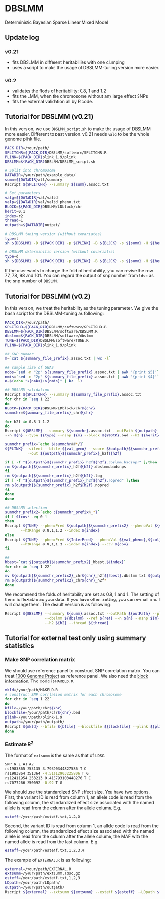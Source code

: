 # DBSLMM
Deterministic Bayesian Sparse Linear Mixed Model

## Update log
### v0.21
* fits DBSLMM in different heritabiliies with one clumping
* uses a script to make the usage of DBSLMM-tuning version more easier.
### v0.2 
* validates the flods of heritability: 0.8, 1 and 1.2
* fits the LMM, when the chromosome without any large effect SNPs
* fits the external validation all by R code. 

## Tutorial for DBSLMM (v0.21)
In this version, we use `DBSLMM_script.sh` to make the usage of DBSLMM more easier. Different to past version, v0.21 needs `valg` to be the whole genome plink file.
````bash
PACK_DIR=/your/path/
SPLITCHR=${PACK_DIR}DBSLMM/software/SPLITCHR.R
PLINK=${PACK_DIR}plink_1.9/plink
DBSLMM=${PACK_DIR}DBSLMM/DBSLMM_script.sh

# Split into chromosome
DATADIR=/your/path/example_data/
summ=${DATADIR}all/summary
Rscript ${SPLITCHR} --summary ${summ}.assoc.txt

# Set parameters
valg=${DATADIR}val/valid
valp=${DATADIR}val/valid_pheno.txt
BLOCK=${PACK_DIR}DBSLMM/LDblock/chr
herit=0.1
index=r2
thread=1
outpath=${DATADIR}output/

# DBSLMM tuning version (without covariates)
type=t
sh ${DBSLMM} -D ${PACK_DIR} -p ${PLINK} -B ${BLOCK} -s ${summ} -H ${herit} -m 1062150 -n 300 -G ${valg} -P ${valp} -l ${col} -T ${type}  -i ${index} -t ${thread} -o ${outpath}

# DBSLMM determinitic version (without covariates)
type=d
sh ${DBSLMM} -D ${PACK_DIR} -p ${PLINK} -B ${BLOCK} -s ${summ} -H ${herit} -m 1062150 -n 300 -G ${valg} -P ${valp} -l ${col} -T ${type}  -i ${index} -t ${thread} -o ${outpath}
````
If the user wants to change the fold of heritability, you can revise the row 77, 78, 98 and 101.
You can regard the output of snp number from `ldsc` as the snp number of `DBSLMM`.

## Tutorial for DBSLMM (v0.2)
In this version, we treat the heritability as the tuning parameter. We give the bash script for the DBSLMM-tuning as following:
````bash
PACK_DIR=/your/path/
SPLITCHR=${PACK_DIR}DBSLMM/software/SPLITCHR.R
DBSLMM=${PACK_DIR}DBSLMM/software/DBSLMM.R
dbslmm=${PACK_DIR}DBSLMM/software/dbslmm
TUNE=${PACK_DIR}DBSLMM/software/TUNE.R
PLINK=${PACK_DIR}plink_1.9/plink

## SNP number
m=`cat ${summary_file_prefix}.assoc.txt | wc -l`

## sample size of GWAS
nobs=`sed -n "2p" ${summary_file_prefix}.assoc.txt | awk '{print $5}'`
nmis=`sed -n "2p" ${summary_file_prefix}.assoc.txt | awk '{print $4}'`
n=$(echo "${nobs}+${nmis}" | bc -l)

## DBSLMM validation
Rscript ${SPLITCHR} --summary ${summary_file_prefix}.assoc.txt
for chr in `seq 1 22`
do
BLOCK=${PACK_DIR}DBSLMM/LDblock/chr${chr}
summchr=${summary_file_prefix}_chr${chr}

for h2f in 0.8 1 1.2
do
Rscript ${DBSLMM} --summary ${summchr}.assoc.txt --outPath ${outpath} --plink ${PLINK} --dbslmm ${dbslmm} --ref ${val_geno} \
--n ${n} --type ${type} --nsnp ${m} --block ${BLOCK}.bed --h2 ${herit} --h2f ${h2f} --thread ${thread}

summchr_prefix=`echo ${summchr##*/}`
${PLINK} --silent --bfile ${val_geno} --score ${outpath}${summchr_prefix}_h2f${h2f}.dbslmm.txt 1 2 4 sum\
          --out ${outpath}${summchr_prefix}_h2f${h2f}

if [ -f "${outpath}${summchr_prefix}_h2f${h2f}.dbslmm.badsnps" ];then
rm ${outpath}${summchr_prefix}_h2f${h2f}.dbslmm.badsnps
fi
rm ${outpath}${summchr_prefix}_h2f${h2f}.log
if [ -f "${outpath}${summchr_prefix}_h2f${h2f}.nopred" ];then
rm ${outpath}${summchr_prefix}_h2f${h2f}.nopred
fi
done
done

## DBSLMM selection 
summchr_prefix2=`echo ${summchr_prefix%_*}`
if [ ${cov} -eq 0 ]
then 
Rscript ${TUNE} --phenoPred ${outpath}${summchr_prefix2} --phenoVal ${val_pheno},${col} \
       --h2Range 0.8,1,1.2 --index ${index}
else 
Rscript ${TUNE} --phenoPred ${InterPred} --phenoVal ${val_pheno},${col} \
       --h2Range 0.8,1,1.2 --index ${index} --cov ${cov}
fi

## 
hbest=`cat ${outpath}${summchr_prefix2}_hbest.${index}`
for chr in `seq 1 22`
do
mv ${outpath}${summchr_prefix2}_chr${chr}_h2f${hbest}.dbslmm.txt ${outpath}${summchr_prefix2}_chr${chr}_best.dbslmm.txt
rm ${outpath}${summchr_prefix2}_chr${chr}_h2f*
done
````
We recommend the folds of heritability are set as 0.8, 1 and 1. The setting of them is flexiable as your data. If you have other setting, you can e-mail me. I will change them. The deault version is as following: 
````bash
Rscript ${DBSLMM} --summary ${summ}.assoc.txt --outPath ${outPath} --plink ${plink}\
                  --dbslmm ${dbslmm} --ref ${ref} --n ${n} --nsnp ${m} --block ${blockf}.bed\
                  --h2 ${h2} --thread ${thread}
````

## Tutorial for external test only using summary statistics
### Make SNP correlation matrix
We should use reference panel to construct SNP correlation matrix. You can treat [1000 Genome Project](https://www.internationalgenome.org/data#download) as reference panel. We also need the [block information](http://bitbucket.org/nygcresearch/ldetect-data). The code is `MAKELD.R`. 
````bash
mkld=/your/path/MAKELD.R
# construct SNP corrlation matrix for each chromosome
for chr in `seq 1 22`
do
bfile=/your/path/chr${chr}
blockfile=/your/path/chr${chr}.bed
plink=/your/path/plink-1.9
outpath=/your/path/outpath/
Rscript ${mkld} --bfile ${bfile} --blockfile ${blockfile} --plink ${plink} --outpath ${outpath} --chr ${chr}
done
````
### Estimate R<sup>2
The format of `extsumm` is the same as that of `LDSC`. 
````bash
SNP N Z A1 A2
rs1983865 253135 3.79310344827586 T C
rs1983864 251364 -4.51612903225806 T G
rs12411954 253213 0.413793103448276 T C
rs7077266 250092 -0.92 T G
````
We should use the standardized SNP effect size. You have two options. First, the variant ID is read from column 1, an allele code is read from the following column, the standardized effect size associated with the named allele is read from the column after the allele column. E.g.
````bash
esteff=/your/path/esteff.txt,1,2,3
````
Second, the variant ID is read from column 1, an allele code is read from the following column, the standardized effect size associated with the named allele is read from the column after the allele column, the MAF with the named allele is read from the last column. E.g.
````bash
esteff=/your/path/esteff.txt,1,2,3,4
````
The example of `EXTERNAL.R` is as following:
````bash
external=/your/path/EXTERNAL.R
extsumm=/your/path/extsumm.ldsc.gz
esteff=/your/path/esteff.txt,1,2,3
LDpath=/your/path/LDpath/
outpath=/your/path/outpath/
Rscript ${external} --extsumm ${extsumm} --esteff ${esteff} --LDpath ${LDpath} --outpath ${outpath}
````
